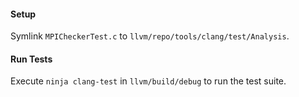 #### Setup
Symlink `MPICheckerTest.c` to `llvm/repo/tools/clang/test/Analysis`.
#### Run Tests
Execute `ninja clang-test` in `llvm/build/debug` to run the test suite.
